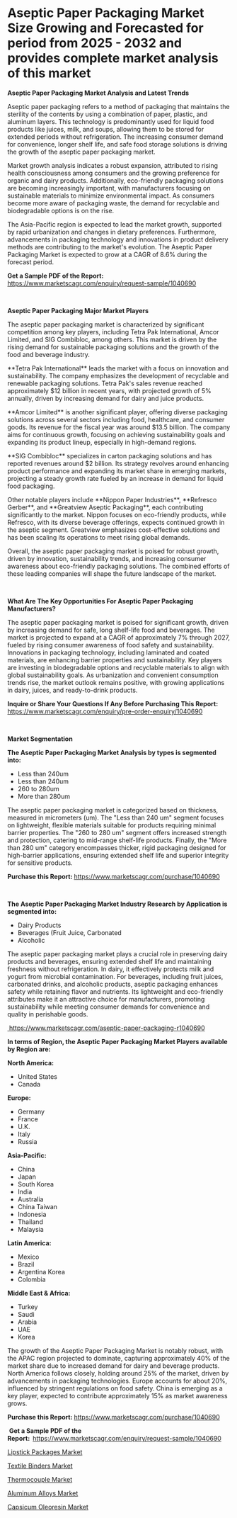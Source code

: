 <p><h1>Aseptic Paper Packaging Market Size Growing and Forecasted for period from 2025 - 2032 and provides complete market analysis of this market</h1></p><p><strong>Aseptic Paper Packaging Market Analysis and Latest Trends</strong></p>
<p><p>Aseptic paper packaging refers to a method of packaging that maintains the sterility of the contents by using a combination of paper, plastic, and aluminum layers. This technology is predominantly used for liquid food products like juices, milk, and soups, allowing them to be stored for extended periods without refrigeration. The increasing consumer demand for convenience, longer shelf life, and safe food storage solutions is driving the growth of the aseptic paper packaging market.</p><p>Market growth analysis indicates a robust expansion, attributed to rising health consciousness among consumers and the growing preference for organic and dairy products. Additionally, eco-friendly packaging solutions are becoming increasingly important, with manufacturers focusing on sustainable materials to minimize environmental impact. As consumers become more aware of packaging waste, the demand for recyclable and biodegradable options is on the rise.</p><p>The Asia-Pacific region is expected to lead the market growth, supported by rapid urbanization and changes in dietary preferences. Furthermore, advancements in packaging technology and innovations in product delivery methods are contributing to the market's evolution. The Aseptic Paper Packaging Market is expected to grow at a CAGR of 8.6% during the forecast period.</p></p>
<p><strong>Get a Sample PDF of the Report:&nbsp;</strong> <a href="https://www.marketscagr.com/enquiry/request-sample/1040690?utm_campaign=1869&utm_medium=2&utm_source=Github&utm_content=ia&utm_term=02042025&utm_id=aseptic-paper-packaging">https://www.marketscagr.com/enquiry/request-sample/1040690</a></p>
<p>&nbsp;</p>
<p><strong>Aseptic Paper Packaging Major Market Players</strong></p>
<p><p>The aseptic paper packaging market is characterized by significant competition among key players, including Tetra Pak International, Amcor Limited, and SIG Combibloc, among others. This market is driven by the rising demand for sustainable packaging solutions and the growth of the food and beverage industry.</p><p>**Tetra Pak International** leads the market with a focus on innovation and sustainability. The company emphasizes the development of recyclable and renewable packaging solutions. Tetra Pak's sales revenue reached approximately $12 billion in recent years, with projected growth of 5% annually, driven by increasing demand for dairy and juice products.</p><p>**Amcor Limited** is another significant player, offering diverse packaging solutions across several sectors including food, healthcare, and consumer goods. Its revenue for the fiscal year was around $13.5 billion. The company aims for continuous growth, focusing on achieving sustainability goals and expanding its product lineup, especially in high-demand regions.</p><p>**SIG Combibloc** specializes in carton packaging solutions and has reported revenues around $2 billion. Its strategy revolves around enhancing product performance and expanding its market share in emerging markets, projecting a steady growth rate fueled by an increase in demand for liquid food packaging.</p><p>Other notable players include **Nippon Paper Industries**, **Refresco Gerber**, and **Greatview Aseptic Packaging**, each contributing significantly to the market. Nippon focuses on eco-friendly products, while Refresco, with its diverse beverage offerings, expects continued growth in the aseptic segment. Greatview emphasizes cost-effective solutions and has been scaling its operations to meet rising global demands.</p><p>Overall, the aseptic paper packaging market is poised for robust growth, driven by innovation, sustainability trends, and increasing consumer awareness about eco-friendly packaging solutions. The combined efforts of these leading companies will shape the future landscape of the market.</p></p>
<p>&nbsp;</p>
<p><strong>What Are The Key Opportunities For Aseptic Paper Packaging Manufacturers?</strong></p>
<p><p>The aseptic paper packaging market is poised for significant growth, driven by increasing demand for safe, long shelf-life food and beverages. The market is projected to expand at a CAGR of approximately 7% through 2027, fueled by rising consumer awareness of food safety and sustainability. Innovations in packaging technology, including laminated and coated materials, are enhancing barrier properties and sustainability. Key players are investing in biodegradable options and recyclable materials to align with global sustainability goals. As urbanization and convenient consumption trends rise, the market outlook remains positive, with growing applications in dairy, juices, and ready-to-drink products.</p></p>
<p><strong>Inquire or Share Your Questions If Any Before Purchasing This Report:</strong> <a href="https://www.marketscagr.com/enquiry/pre-order-enquiry/1040690?utm_campaign=1869&utm_medium=2&utm_source=Github&utm_content=ia&utm_term=02042025&utm_id=aseptic-paper-packaging">https://www.marketscagr.com/enquiry/pre-order-enquiry/1040690</a></p>
<p>&nbsp;</p>
<p><strong>Market Segmentation</strong></p>
<p><strong>The Aseptic Paper Packaging Market Analysis by types is segmented into:</strong></p>
<p><ul><li>Less than 240um</li><li>Less than 240um</li><li>260 to 280um</li><li>More than 280um</li></ul></p>
<p><p>The aseptic paper packaging market is categorized based on thickness, measured in micrometers (um). The "Less than 240 um" segment focuses on lightweight, flexible materials suitable for products requiring minimal barrier properties. The "260 to 280 um" segment offers increased strength and protection, catering to mid-range shelf-life products. Finally, the "More than 280 um" category encompasses thicker, rigid packaging designed for high-barrier applications, ensuring extended shelf life and superior integrity for sensitive products.</p></p>
<p><strong>Purchase this Report:&nbsp;</strong><a href="https://www.marketscagr.com/purchase/1040690?utm_campaign=1869&utm_medium=2&utm_source=Github&utm_content=ia&utm_term=02042025&utm_id=aseptic-paper-packaging">https://www.marketscagr.com/purchase/1040690</a></p>
<p>&nbsp;</p>
<p><strong>The Aseptic Paper Packaging Market Industry Research by Application is segmented into:</strong></p>
<p><ul><li>Dairy Products</li><li>Beverages (Fruit Juice, Carbonated</li><li>Alcoholic</li></ul></p>
<p><p>The aseptic paper packaging market plays a crucial role in preserving dairy products and beverages, ensuring extended shelf life and maintaining freshness without refrigeration. In dairy, it effectively protects milk and yogurt from microbial contamination. For beverages, including fruit juices, carbonated drinks, and alcoholic products, aseptic packaging enhances safety while retaining flavor and nutrients. Its lightweight and eco-friendly attributes make it an attractive choice for manufacturers, promoting sustainability while meeting consumer demands for convenience and quality in perishable goods.</p></p>
<p><a href="https://www.marketscagr.com/aseptic-paper-packaging-r1040690?utm_campaign=1869&utm_medium=2&utm_source=Github&utm_content=ia&utm_term=02042025&utm_id=aseptic-paper-packaging">&nbsp;https://www.marketscagr.com/aseptic-paper-packaging-r1040690</a></p>
<p><strong>In terms of Region, the Aseptic Paper Packaging Market Players available by Region are:</strong></p>
<p>
    <p> <strong> North America: </strong>
        <ul>
            <li>United States</li>
            <li>Canada</li>
        </ul>
        </p> 
    <p> <strong> Europe: </strong>
        <ul>
            <li>Germany</li>
            <li>France</li>
            <li>U.K.</li>
            <li>Italy</li>
            <li>Russia</li>
        </ul>
        </p> 
    <p> <strong> Asia-Pacific: </strong>
        <ul>
            <li>China</li>
            <li>Japan</li>
            <li>South Korea</li>
            <li>India</li>
            <li>Australia</li>
            <li>China Taiwan</li>
            <li>Indonesia</li>
            <li>Thailand</li>
            <li>Malaysia</li>
        </ul>
        </p> 
    <p> <strong> Latin America: </strong>
        <ul>
            <li>Mexico</li>
            <li>Brazil</li>
            <li>Argentina Korea</li>
            <li>Colombia</li>
        </ul>
        </p> 
    <p> <strong> Middle East & Africa: </strong>
        <ul>
            <li>Turkey</li>
            <li>Saudi</li>
            <li>Arabia</li>
            <li>UAE</li>
            <li>Korea</li>
        </ul>
    </p>
    </p>
<p><p>The growth of the Aseptic Paper Packaging Market is notably robust, with the APAC region projected to dominate, capturing approximately 40% of the market share due to increased demand for dairy and beverage products. North America follows closely, holding around 25% of the market, driven by advancements in packaging technologies. Europe accounts for about 20%, influenced by stringent regulations on food safety. China is emerging as a key player, expected to contribute approximately 15% as market awareness grows.</p></p>
<p><strong>Purchase this Report: </strong><a href="https://www.marketscagr.com/purchase/1040690?utm_campaign=1869&utm_medium=2&utm_source=Github&utm_content=ia&utm_term=02042025&utm_id=aseptic-paper-packaging">https://www.marketscagr.com/purchase/1040690</a></p>
<p>&nbsp;<strong>Get a Sample PDF of the Report:&nbsp;&nbsp;</strong><a href="https://www.marketscagr.com/enquiry/request-sample/1040690?utm_campaign=1869&utm_medium=2&utm_source=Github&utm_content=ia&utm_term=02042025&utm_id=aseptic-paper-packaging">https://www.marketscagr.com/enquiry/request-sample/1040690</a></p>
<p><strong></strong></p>
<p><p><a href="https://github.com/naanaafranxu/Market-Research-Report-List-1/blob/main/lipstick-packages-market.md?utm_campaign=1869&utm_medium=2&utm_source=Github&utm_content=ia&utm_term=02042025&utm_id=aseptic-paper-packaging">Lipstick Packages Market</a></p><p><a href="https://github.com/goliareanoyh/Market-Research-Report-List-1/blob/main/textile-binders-market.md?utm_campaign=1869&utm_medium=2&utm_source=Github&utm_content=ia&utm_term=02042025&utm_id=aseptic-paper-packaging">Textile Binders Market</a></p><p><a href="https://github.com/aarenlazosw3/Market-Research-Report-List-1/blob/main/thermocouple-market.md?utm_campaign=1869&utm_medium=2&utm_source=Github&utm_content=ia&utm_term=02042025&utm_id=aseptic-paper-packaging">Thermocouple Market</a></p><p><a href="https://github.com/CliffMedina6/Market-Research-Report-List-7/blob/main/aluminum-alloys-market.md?utm_campaign=1869&utm_medium=2&utm_source=Github&utm_content=ia&utm_term=02042025&utm_id=aseptic-paper-packaging">Aluminum Alloys Market</a></p><p><a href="https://github.com/knazsdadeyvw/Market-Research-Report-List-1/blob/main/capsicum-oleoresin-market.md?utm_campaign=1869&utm_medium=2&utm_source=Github&utm_content=ia&utm_term=02042025&utm_id=aseptic-paper-packaging">Capsicum Oleoresin Market</a></p></p>